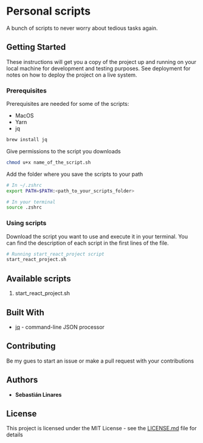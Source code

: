 # Personal scripts
A bunch of scripts to never worry about tedious tasks again.


## Getting Started

These instructions will get you a copy of the project up and running on your local machine for development and testing purposes. See deployment for notes on how to deploy the project on a live system.

### Prerequisites
Prerequisites are needed for some of the scripts:
- MacOS
- Yarn
- jq

```bash
brew install jq
```

Give permissions to the script you downloads
```bash
chmod u+x name_of_the_script.sh
```
Add the folder where you save the scripts to your path
```bash
# In ~/.zshrc
export PATH=$PATH:<path_to_your_scripts_folder>

# In your terminal
source .zshrc
```

### Using scripts

Download the script you want to use and execute it in your terminal. You can find the description of each script in the first lines of the file.

```bash
# Running start_react_project script
start_react_project.sh
```

## Available scripts
1. start_react_project.sh

## Built With

* [jq](https://stedolan.github.io/jq/) - command-line JSON processor

## Contributing

Be my gues to start an issue or make a pull request with your contributions

## Authors

* **Sebastián Linares**

## License

This project is licensed under the MIT License - see the [LICENSE.md](LICENSE.md) file for details
